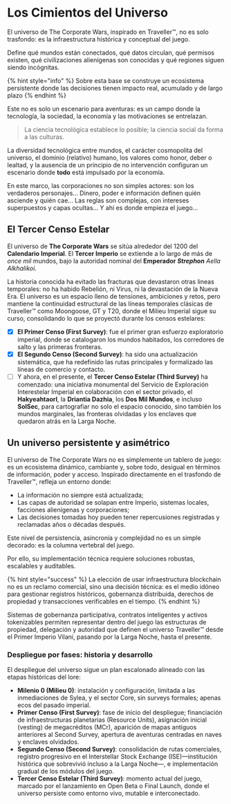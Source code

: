 # Los Cimientos del Universo

El universo de The Corporate Wars, inspirado en Traveller™, no es solo trasfondo: es la infraestructura histórica y conceptual del juego.

Define qué mundos están conectados, qué datos circulan, qué permisos existen, qué civilizaciones alienígenas son conocidas y qué regiones siguen siendo incógnitas.

{% hint style="info" %}
Sobre esta base se construye un ecosistema persistente donde las decisiones tienen impacto real, acumulado y de largo plazo
{% endhint %}

Este no es solo un escenario para aventuras: es un campo donde la tecnología, la sociedad, la economía y las motivaciones se entrelazan.

> La ciencia tecnológica establece lo posible; la ciencia social da forma a las culturas.

La diversidad tecnológica entre mundos, el carácter cosmopolita del universo, el dominio (relativo) humano, los valores como honor, deber o lealtad, y la ausencia de un principio de no intervención configuran un escenario donde **todo** está impulsado por la economía.

En este marco, las corporaciones no son simples actores: son los verdaderos personajes... Dinero, poder e información definen quién asciende y quién cae... Las reglas son complejas, con intereses superpuestos y capas ocultas... Y ahí es donde empieza el juego...

## El Tercer Censo Estelar

El universo de **The Corporate Wars** se sitúa alrededor del 1200 del **Calendario Imperial**. El **Tercer Imperio** se extiende a lo largo de más de _once mil_ mundos, bajo la autoridad nominal del **Emperador&#x20;**_**Strephon** Aella Alkhalikoi_.

La historia conocida ha evitado las fracturas que devastaron otras lineas temporales: no ha habido Rebelión, ni Virus, ni la devastación de la Nueva Era. El universo es un espacio lleno de tensiones, ambiciones y retos, pero mantiene la continuidad estructural de las líneas temporales clásicas de Traveller™ como Moongoose, GT y T20, donde el Milieu Imperial sigue su curso, consolidando lo que se proyectó durante los censos estelares:

* [x] **El Primer Censo (First Survey)**: fue el primer gran esfuerzo exploratorio imperial, donde se catalogaron los mundos habitados, los corredores de salto y las primeras fronteras.
* [x] **El Segundo Censo (Second Survey)**: ha sido una actualización sistemática, que ha redefinido las rutas principales y formalizado las líneas de comercio y contacto.
* [ ] Y ahora, en el presente, el **Tercer Censo Estelar (Third Survey)** ha comenzado: una iniciativa monumental del Servicio de Exploración Interestelar Imperial en colaboración con el sector privado, el **Hakyeahtaorl**, la **Driantia Dazhia**, los **Dos Mil Mundos**, e incluso **SolSec**, para cartografiar no solo el espacio conocido, sino también los mundos marginales, las fronteras olvidadas y los enclaves que quedaron atrás en la Larga Noche.

## Un universo persistente y asimétrico

El universo de The Corporate Wars no es simplemente un tablero de juego: es un ecosistema dinámico, cambiante y, sobre todo, desigual en términos de información, poder y acceso. Inspirado directamente en el trasfondo de Traveller™, refleja un entorno donde:

* La información no siempre está actualizada;
* Las capas de autoridad se solapan entre Imperio, sistemas locales, facciones alienígenas y corporaciones;
* Las decisiones tomadas hoy pueden tener repercusiones registradas y reclamadas años o décadas después.

Este nivel de persistencia, asincronía y complejidad no es un simple decorado: es la columna vertebral del juego.

Por ello, su implementación técnica requiere soluciones robustas, escalables y auditables.

{% hint style="success" %}
La elección de usar infraestructura blockchain no es un reclamo comercial, sino una decisión técnica: es el medio idóneo para gestionar registros históricos, gobernanza distribuida, derechos de propiedad y transacciones verificables en el tiempo.
{% endhint %}

Sistemas de gobernanza participativa, contratos inteligentes y activos tokenizables permiten representar dentro del juego las estructuras de propiedad, delegación y autoridad que definen el universo Traveller™ desde el Primer Imperio Vilani, pasando por la Larga Noche, hasta el presente.

### Despliegue por fases: historia y desarrollo

El despliegue del universo sigue un plan escalonado alineado con las etapas históricas del lore:

* **Milenio 0 (Milieu 0)**: instalación y configuración, limitada a las inmediaciones de Sylea, y el sector Core, sin surveys formales; apenas ecos del pasado imperial.
* **Primer Censo (First Survey)**: fase de inicio del despliegue; financiación de infraestructuras planetarias (Resource Units), asignación inicial (vesting) de megacréditos (MCr), aparición de mapas antiguos anteriores al Second Survey, apertura de aventuras centradas en naves y enclaves olvidados.
* **Segundo Censo (Second Survey)**: consolidación de rutas comerciales, registro progresivo en el Interstellar Stock Exchange (ISE)—institución histórica que sobrevivió incluso a la Larga Noche—, e implementación gradual de los módulos del juego.
* **Tercer Censo Estelar (Third Survey)**: momento actual del juego, marcado por el lanzamiento en Open Beta o Final Launch, donde el universo persiste como entorno vivo, mutable e interconectado.
